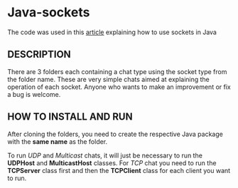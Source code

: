 # Java-sockets

The code was used in this [article](https://dev.to/saverio683/sockets-in-java-p2d) explaining how to use sockets in Java

## DESCRIPTION

There are 3 folders each containing a chat type using the socket type from the folder name.
These are very simple chats aimed at explaining the operation of each socket.
Anyone who wants to make an improvement or fix a bug is welcome.

## HOW TO INSTALL AND RUN

After cloning the folders, you need to create the respective Java package with the **same name** as the folder.

To run *UDP* and *Multicast* chats, it will just be necessary to run the **UDPHost** and **MulticastHost** classes.
For *TCP* chat you need to run the **TCPServer** class first and then the **TCPClient** class for each client you want to run.
